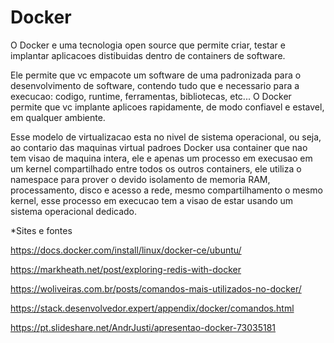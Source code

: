 # Docker

O Docker e uma tecnologia open source que permite criar, testar e implantar aplicacoes distibuidas dentro de containers de software. 

Ele permite que vc empacote um software de uma padronizada para o desenvolvimento de software, contendo tudo que e necessario para a execucao: codigo, runtime, ferramentas, bibliotecas, etc...
O Docker permite que vc implante aplicoes rapidamente, de modo confiavel e estavel, em qualquer ambiente.

Esse modelo de virtualizacao esta no nivel de sistema operacional, ou seja, ao contario das maquinas virtual padroes Docker usa container que nao tem visao de maquina intera, ele e apenas um processo em execusao em um kernel compartilhado entre todos os outros containers, ele utiliza o namespace para prover o devido isolamento de memoria RAM, processamento, disco e acesso a rede, mesmo compartilhamento o mesmo kernel, esse processo em execucao tem a visao de estar usando um sistema operacional dedicado.

*Sites e fontes

https://docs.docker.com/install/linux/docker-ce/ubuntu/

https://markheath.net/post/exploring-redis-with-docker

https://woliveiras.com.br/posts/comandos-mais-utilizados-no-docker/

https://stack.desenvolvedor.expert/appendix/docker/comandos.html

https://pt.slideshare.net/AndrJusti/apresentao-docker-73035181




